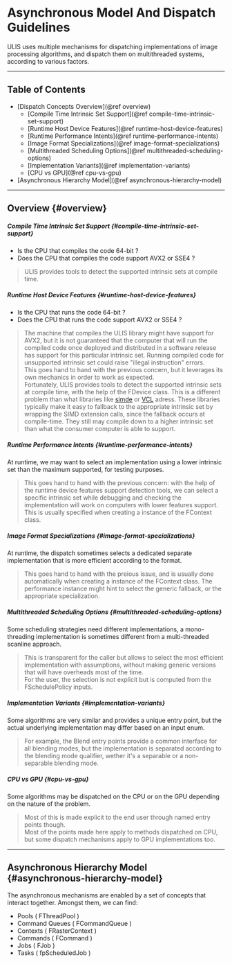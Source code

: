# Asynchronous Model And Dispatch Guidelines
ULIS uses multiple mechanisms for dispatching implementations of image processing algorithms, and dispatch them on multithreaded systems, according to various factors.

---

## Table of Contents
- [Dispatch Concepts Overview](@ref overview)
    + [Compile Time Intrinsic Set Support](@ref compile-time-intrinsic-set-support)
    + [Runtime Host Device Features](@ref runtime-host-device-features)
    + [Runtime Performance Intents](@ref runtime-performance-intents)
    + [Image Format Specializations](@ref image-format-specializations)
    + [Multithreaded Scheduling Options](@ref multithreaded-scheduling-options)
    + [Implementation Variants](@ref implementation-variants)
    + [CPU vs GPU](@ref cpu-vs-gpu)
- [Asynchronous Hierarchy Model](@ref asynchronous-hierarchy-model)
---

## Overview {#overview}

##### Compile Time Intrinsic Set Support {#compile-time-intrinsic-set-support}
- Is the CPU that compiles the code 64-bit ?
- Does the CPU that compiles the code support AVX2 or SSE4 ?

> ULIS provides tools to detect the supported intrinsic sets at compile time.

##### Runtime Host Device Features {#runtime-host-device-features}
- Is the CPU that runs the code 64-bit ?
- Does the CPU that runs the code support AVX2 or SSE4 ?

> The machine that compiles the ULIS library might have support for AVX2, but it is not guaranteed that the computer that will run the compiled code once deployed and distributed in a software release has support for this particular intrinsic set. Running compiled code for unsupported intrinsic set could raise "illegal instruction" errors.  
> This goes hand to hand with the previous concern, but it leverages its own mechanics in order to work as expected.  
> Fortunately, ULIS provides tools to detect the supported intrinsic sets at compile time, with the help of the FDevice class.
> This is a different problem than what libraries like [simde](https://github.com/simd-everywhere/simde) or [VCL](https://github.com/vectorclass/version1) adress. These libraries typically make it easy to fallback to the appropriate intrinsic set by wrapping the SIMD extension calls, since the fallback occurs at compile-time. They still may compile down to a higher intrinsic set than what the consumer computer is able to support.  

##### Runtime Performance Intents {#runtime-performance-intents}
At runtime, we may want to select an implementation using a lower intrinsic set than the maximum supported, for testing purposes.

> This goes hand to hand with the previous concern: with the help of the runtime device features support detection tools, we can select a specific intrinsic set while debugging and checking the implementation will work on computers with lower features support.  
> This is usually specified when creating a instance of the FContext class.

##### Image Format Specializations {#image-format-specializations}
At runtime, the dispatch sometimes selects a dedicated separate implementation that is more efficient according to the format.

> This goes hand to hand with the preious issue, and is usually done automatically when creating a instance of the FContext class. The performance instance might hint to select the generic fallback, or the appropriate specialization.

##### Multithreaded Scheduling Options {#multithreaded-scheduling-options}
Some scheduling strategies need different implementations, a mono-threading implementation is sometimes different from a multi-threaded scanline approach.

> This is transparent for the caller but allows to select the most efficient implementation with assumptions, without making generic versions that will have overheads most of the time.  
> For the user, the selection is not explicit but is computed from the FSchedulePolicy inputs.  

##### Implementation Variants {#implementation-variants}
Some algorithms are very similar and provides a unique entry point, but the actual underlying implementation may differ based on an input enum.

> For example, the Blend entry points provide a common interface for all blending modes, but the implementation is separated according to the blending mode qualifier, wether it's a separable or a non-separable blending mode.

##### CPU vs GPU {#cpu-vs-gpu}
Some algorithms may be dispatched on the CPU or on the GPU depending on the nature of the problem.

> Most of this is made explicit to the end user through named entry points though.  
> Most of the points made here apply to methods dispatched on CPU, but some dispatch mechanisms apply to GPU implementations too.  

---

## Asynchronous Hierarchy Model {#asynchronous-hierarchy-model}
The asynchronous mechanisms are enabled by a set of concepts that interact together. Amongst them, we can find:
- Pools ( FThreadPool )
- Command Queues ( FCommandQueue )
- Contexts ( FRasterContext )
- Commands ( FCommand )
- Jobs ( FJob )
- Tasks ( fpScheduledJob )




